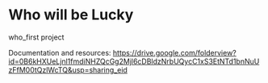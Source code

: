 # Who will be Lucky
who_first project

Documentation and resources:
https://drive.google.com/folderview?id=0B6kHXUeLjnl1fmdiNHZQcGg2Mjl6cDBldzNrbUQycC1xS3EtNTd1bnNuUzFfM00tQzlWcTQ&usp=sharing_eid
